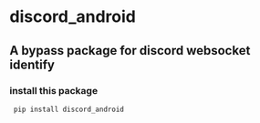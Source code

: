 # discord_android

## A bypass package for discord websocket identify

### install this package 
```
 pip install discord_android
```
